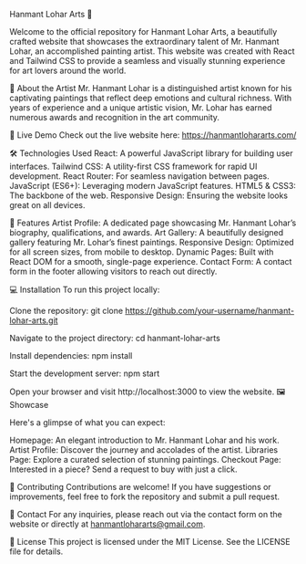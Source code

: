 Hanmant Lohar Arts 🎨


Welcome to the official repository for Hanmant Lohar Arts, a beautifully crafted website that showcases the extraordinary talent of Mr. Hanmant Lohar, an accomplished painting artist. This website was created with React and Tailwind CSS to provide a seamless and visually stunning experience for art lovers around the world.



🌟 About the Artist
Mr. Hanmant Lohar is a distinguished artist known for his captivating paintings that reflect deep emotions and cultural richness. With years of experience and a unique artistic vision, Mr. Lohar has earned numerous awards and recognition in the art community.



🚀 Live Demo
Check out the live website here: https://hanmantlohararts.com/



🛠️ Technologies Used
React: A powerful JavaScript library for building user interfaces.
Tailwind CSS: A utility-first CSS framework for rapid UI development.
React Router: For seamless navigation between pages.
JavaScript (ES6+): Leveraging modern JavaScript features.
HTML5 & CSS3: The backbone of the web.
Responsive Design: Ensuring the website looks great on all devices.


📄 Features
Artist Profile: A dedicated page showcasing Mr. Hanmant Lohar’s biography, qualifications, and awards.
Art Gallery: A beautifully designed gallery featuring Mr. Lohar’s finest paintings.
Responsive Design: Optimized for all screen sizes, from mobile to desktop.
Dynamic Pages: Built with React DOM for a smooth, single-page experience.
Contact Form: A contact form in the footer allowing visitors to reach out directly.



💻 Installation
To run this project locally:



Clone the repository:
git clone https://github.com/your-username/hanmant-lohar-arts.git


Navigate to the project directory:
cd hanmant-lohar-arts


Install dependencies:
npm install


Start the development server:
npm start


Open your browser and visit http://localhost:3000 to view the website.
🖼️ Showcase


Here's a glimpse of what you can expect:

Homepage: An elegant introduction to Mr. Hanmant Lohar and his work.
Artist Profile: Discover the journey and accolades of the artist.
Libraries Page: Explore a curated selection of stunning paintings.
Checkout Page: Interested in a piece? Send a request to buy with just a click.


🤝 Contributing
Contributions are welcome! If you have suggestions or improvements, feel free to fork the repository and submit a pull request.

📧 Contact
For any inquiries, please reach out via the contact form on the website or directly at hanmantlohararts@gmail.com.

📝 License
This project is licensed under the MIT License. See the LICENSE file for details.
